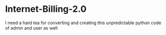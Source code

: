 # Internet-Billing-2.0
I need a hard tea for converting and creating this unpredictable python code of admin and user as well
